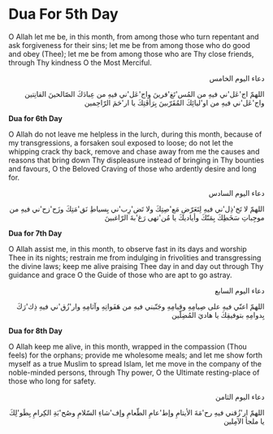 Dua For 5th Day
===============

O Allah let me be, in this month, from among those who turn repentant
and ask forgiveness for their sins; let me be from among those who do
good and obey (Thee); let me be from among those who are Thy close
friends, through Thy kindness O the Most Merciful.


<p dir="rtl">
دعاء اليوم الخامس
</p>

<p dir="rtl">
اللهمّ اج'عَل'ني فيهِ من المُس'تَغ'فرينَ واج'عَل'ني فيهِ من عِبادَكَ
الصّالحينَ القانِتين واج'عَل'ني فيهِ من او'ليائِكَ المُقَرّبينَ
بِرَأفَتِكَ يا ار'حَمَ الرّاحِمين
</p>


**Dua for 6th Day**

O Allah do not leave me helpless in the lurch, during this month,
because of my transgressions, a forsaken soul exposed to loose; do not
let the whipping crack thy back, remove and chase away from me the
causes and reasons that bring down Thy displeasure instead of bringing
in Thy bounties and favours, O the Beloved Craving of those who ardently
desire and long for.


<p dir="rtl">
دعاء اليوم السادس
</p>

<p dir="rtl">
اللهمّ لا تَخ'ذِل'ني فيهِ لِتَعَرّضِ مَع'صِتِكَ ولا تَض'رِب'ني بِسياطِ
نَق'مَتِكَ وزَح'زح'ني فيهِ من موجِباتِ سَخَطِكَ بِمَنّكَ وأياديكَ يا
مُن'تهى رَغ'بةَ الرّاغبينَ
</p>


**Dua for 7th Day**

O Allah assist me, in this month, to observe fast in its days and
worship Thee in its nights; restrain me from indulging in frivolities
and transgressing the divine laws; keep me alive praising Thee day in
and day out through Thy guidance and grace O the Guide of those who are
apt to go astray.

<p dir="rtl">
دعاء اليوم السابع
</p>

<p dir="rtl">
اللهمّ اعنّي فيهِ على صِيامِهِ وقيامِهِ وجَنّبني فيهِ من هَفَواتِهِ
وآثامِهِ وار'زُق'ني فيهِ ذِك'رَكَ بِدوامِهِ بتوفيقِكَ يا هاديَ
المُضِلّين
</p>


**Dua for 8th Day**

O Allah keep me alive, in this month, wrapped in the compassion (Thou
feels) for the orphans; provide me wholesome meals; and let me show
forth myself as a true Muslim to spread Islam, let me move in the
company of the noble-minded persons, through Thy power, O the Ultimate
resting-place of those who long for safety.


<p dir="rtl">
دعاء اليوم الثامن
</p>

<p dir="rtl">
اللهمّ ار'زُقني فيهِ رح'مَةَ الأيتامِ وإط'عامِ الطّعامِ وإف'شاءِ
السّلامِ وصُح'بَةِ الكِرامِ بِطَو'لِكَ يا ملجأ الآمِلين
</p>


